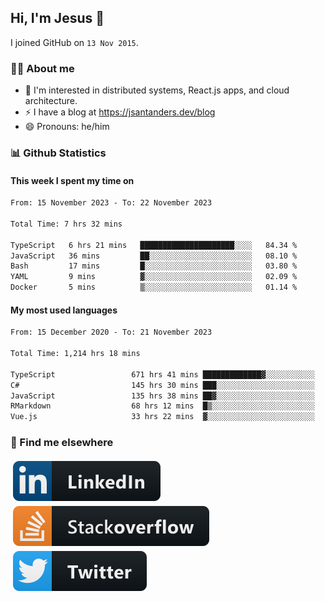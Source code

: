 ## Hi, I'm Jesus 👋

I joined GitHub on `13 Nov 2015`.

<!-- Talking about you -->

### 👨‍💻 About me

- 👦 I'm interested in distributed systems, React.js apps, and cloud architecture.
- ⚡️ I have a blog at <https://jsantanders.dev/blog>
- 😄 Pronouns: he/him

### 📊 Github Statistics

#### This week I spent my time on

<!--START_SECTION:weekly-->

```txt
From: 15 November 2023 - To: 22 November 2023

Total Time: 7 hrs 32 mins

TypeScript   6 hrs 21 mins   █████████████████████░░░░   84.34 %
JavaScript   36 mins         ██░░░░░░░░░░░░░░░░░░░░░░░   08.10 %
Bash         17 mins         █░░░░░░░░░░░░░░░░░░░░░░░░   03.80 %
YAML         9 mins          ▓░░░░░░░░░░░░░░░░░░░░░░░░   02.09 %
Docker       5 mins          ▒░░░░░░░░░░░░░░░░░░░░░░░░   01.14 %
```

<!--END_SECTION:weekly-->

#### My most used languages

<!--START_SECTION:alltime-->

```txt
From: 15 December 2020 - To: 21 November 2023

Total Time: 1,214 hrs 18 mins

TypeScript                 671 hrs 41 mins █████████████▓░░░░░░░░░░░   55.31 %
C#                         145 hrs 30 mins ███░░░░░░░░░░░░░░░░░░░░░░   11.98 %
JavaScript                 135 hrs 38 mins ██▓░░░░░░░░░░░░░░░░░░░░░░   11.17 %
RMarkdown                  68 hrs 12 mins  █▒░░░░░░░░░░░░░░░░░░░░░░░   05.62 %
Vue.js                     33 hrs 22 mins  ▓░░░░░░░░░░░░░░░░░░░░░░░░   02.75 %
```

<!--END_SECTION:alltime-->

### 📢 Find me elsewhere

<p>
  <a target="_blank" href="https://linkedin.com/in/jsantanders">
    <img src="https://github.com/jsantanders/jsantanders/blob/master/img/linkedin.svg" alt="LinkedIn" style="vertical-align:top; margin:4px">
  </a>
  
  <a target="_blank" href="https://stackoverflow.com/users/7318331/jesus-santander">
    <img src="https://github.com/jsantanders/jsantanders/blob/master/img/stackoverflow.svg" alt="StackOverflow" style="vertical-align:top; margin:4px">
  </a>
  
  <a target="_blank" href="http://twitter.com/jsantanders">
    <img src="https://github.com/jsantanders/jsantanders/blob/master/img/twitter.svg" alt="Twitter" style="vertical-align:top; margin:4px">
  </a>
</p>
